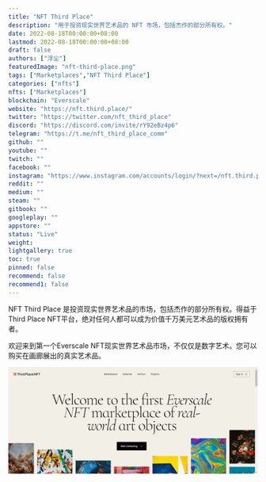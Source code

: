 ```yaml
---
title: "NFT Third Place"
description: "用于投资现实世界艺术品的 NFT 市场，包括杰作的部分所有权。"
date: 2022-08-18T00:00:00+08:00
lastmod: 2022-08-18T00:00:00+08:00
draft: false
authors: ["浮尘"]
featuredImage: "nft-third-place.png"
tags: ["Marketplaces","NFT Third Place"]
categories: ["nfts"]
nfts: ["Marketplaces"]
blockchain: "Everscale"
website: "https://nft.third.place/"
twitter: "https://twitter.com/nft_third_place"
discord: "https://discord.com/invite/rY92eBz4p6"
telegram: "https://t.me/nft_third_place_comm"
github: ""
youtube: ""
twitch: ""
facebook: ""
instagram: "https://www.instagram.com/accounts/login/?next=/nft.third.place/"
reddit: ""
medium: ""
steam: ""
gitbook: ""
googleplay: ""
appstore: ""
status: "Live"
weight: 
lightgallery: true
toc: true
pinned: false
recommend: false
recommend1: false
---
```

NFT Third Place 是投资现实世界艺术品的市场，包括杰作的部分所有权。得益于Third Place NFT平台，绝对任何人都可以成为价值千万美元艺术品的版权拥有者。

欢迎来到第一个Everscale NFT现实世界艺术品市场，不仅仅是数字艺术。您可以购买在画廊展出的真实艺术品。

![1](168443151351431.png)

